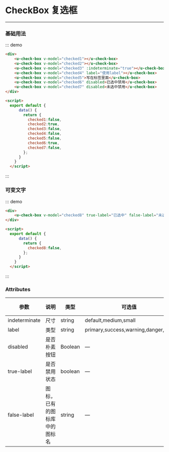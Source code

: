 <style>
.u-check-box{
  margin-right: 10px;
}
</style>

<script>
  export default {
      data() {
        return {
          checked1:false,
          checked2:true,
          checked3:false,
          checked4:false,
          checked5:false,
          checked6:true,
          checked7:false,
          checked8:false,
        };
      }
    }
  </script>

# CheckBox 复选框
----
### 基础用法

::: demo
```html
<div>
    <u-check-box v-model="checked1"></u-check-box>
    <u-check-box v-model="checked2"></u-check-box>
    <u-check-box v-model="checked3" :indeterminate="true"></u-check-box>
    <u-check-box v-model="checked4" label="使用label"></u-check-box>
    <u-check-box v-model="checked5">写在标签里面</u-check-box>
    <u-check-box v-model="checked6" disabled>已选中禁用</u-check-box>
    <u-check-box v-model="checked7" disabled>未选中禁用</u-check-box>
</div>

<script>
  export default {
      data() {
        return {
          checked1:false,
          checked2:true,
          checked3:false,
          checked4:false,
          checked5:false,
          checked6:true,
          checked7:false,
        };
      }
    }
  </script>

```
:::

### 可变文字



::: demo
```html
<div>
    <u-check-box v-model="checked8" true-label="已选中" false-label="未选中"></u-check-box>
</div>

<script>
  export default {
      data() {
        return {
          checked8:false,
        };
      }
    }
  </script>
```
:::


### Attributes
| 参数      | 说明    | 类型      | 可选值       | 默认值   |
|---------- |-------- |---------- |-------------  |-------- |
| indeterminate     | 尺寸   | string  |   default,medium,small            |    —     |
| label     | 类型   | string    |   primary,success,warning,danger,info |     —    |
| disabled     | 是否朴素按钮   | Boolean    | — | false   |
| true-label  | 是否禁用状态    | boolean   | —   | false   |
| false-label  | 图标，已有的图标库中的图标名 | string   |  —  |  —  |
